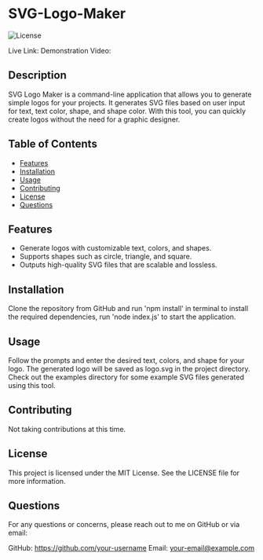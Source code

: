 # SVG-Logo-Maker

![License](https://img.shields.io/badge/License-MIT-blue.svg)

Live Link: Demonstration Video:

## Description

SVG Logo Maker is a command-line application that allows you to generate simple logos for your projects. It generates SVG files based on user input for text, text color, shape, and shape color. With this tool, you can quickly create logos without the need for a graphic designer.


## Table of Contents

- [Features](#features)
- [Installation](#installation)
- [Usage](#usage)
- [Contributing](#contributing)
- [License](#license)
- [Questions](#questions)

## Features

- Generate logos with customizable text, colors, and shapes.
- Supports shapes such as circle, triangle, and square.
- Outputs high-quality SVG files that are scalable and lossless.

## Installation

Clone the repository from GitHub and run 'npm install' in terminal to install the required dependencies, run 'node index.js' to start the application.

## Usage

Follow the prompts and enter the desired text, colors, and shape for your logo. The generated logo will be saved as logo.svg in the project directory. Check out the examples directory for some example SVG files generated using this tool.

## Contributing

Not taking contributions at this time. 

## License

This project is licensed under the MIT License. See the LICENSE file for more information.

## Questions
For any questions or concerns, please reach out to me on GitHub or via email:

GitHub: https://github.com/your-username
Email: your-email@example.com